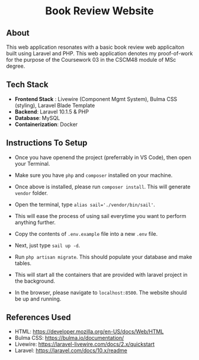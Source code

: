 <h1 align="center">Book Review Website</h1>

## About

This web application resonates with a basic book review web applicaiton built using Laravel and PHP. This web application denotes my proof-of-work for the purpose of the Coursework 03 in the CSCM48 module of MSc degree.

## Tech Stack

- <b>Frontend Stack</b> : Livewire (Component Mgmt System), Bulma CSS (styling), Laravel Blade Template
- <b>Backend</b>: Laravel 10.1.5 & PHP
- <b>Database</b>: MySQL
- <b>Containerization</b>: Docker

## Instructions To Setup

- Once you have openend the project (preferrably in VS Code), then open your Terminal.

- Make sure you have `php` and `composer` installed on your machine.

- Once above is installed, please run `composer install`. This will generate `vendor` folder.

- Open the terminal, type `alias sail='./vendor/bin/sail'`.

- This will ease the process of using sail everytime you want to perform anything further.

- Copy the contents of `.env.example` file into a new `.env` file.

- Next, just type `sail up -d`.

- Run `php artisan migrate`. This should populate your database and make tables.

- This will start all the containers that are provided with laravel project in the background.

- In the browser, please navigate to `localhost:8500`. The website should be up and running.

## References Used

- HTML: https://developer.mozilla.org/en-US/docs/Web/HTML
- Bulma CSS: https://bulma.io/documentation/
- Livewire: https://laravel-livewire.com/docs/2.x/quickstart
- Laravel: https://laravel.com/docs/10.x/readme
